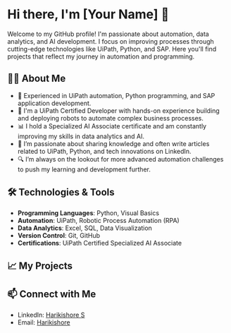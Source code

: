 # Hi there, I'm [Your Name] 👋

Welcome to my GitHub profile! I'm passionate about automation, data analytics, and AI development. I focus on improving processes through cutting-edge technologies like UiPath, Python, and SAP. Here you'll find projects that reflect my journey in automation and programming.

## 🧑‍💻 About Me

- 🔧 Experienced in UiPath automation, Python programming, and SAP application development.
- 🚀 I'm a UiPath Certified Developer with hands-on experience building and deploying robots to automate complex business processes.
- 📊 I hold a Specialized AI Associate certificate and am constantly improving my skills in data analytics and AI.
- 📝 I’m passionate about sharing knowledge and often write articles related to UiPath, Python, and tech innovations on LinkedIn.
- 🔍 I’m always on the lookout for more advanced automation challenges to push my learning and development further.

## 🛠️ Technologies & Tools

- **Programming Languages**: Python, Visual Basics
- **Automation**: UiPath, Robotic Process Automation (RPA)
- **Data Analytics**: Excel, SQL, Data Visualization
- **Version Control**: Git, GitHub
- **Certifications**: UiPath Certified Specialized AI Associate

## 📈 My Projects

## 📫 Connect with Me

- LinkedIn: [Harikishore S](https://www.linkedin.com/in/harikishore205/)
- Email: [Harikishore](mailto:harikishore205@gmail.com)
